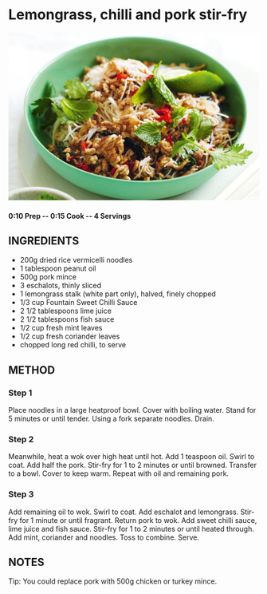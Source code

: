 # Lemongrass, chilli and pork stir-fry
![](https://raw.githubusercontent.com/fuzzwah/recipes/images/pics/Lemongrass,_chilli_and_pork_stir-fry.jpg)
#### 0:10 Prep -- 0:15 Cook -- 4 Servings
## INGREDIENTS
* 200g dried rice vermicelli noodles
* 1 tablespoon peanut oil
* 500g pork mince
* 3 eschalots, thinly sliced
* 1 lemongrass stalk (white part only), halved, finely chopped
* 1/3 cup Fountain Sweet Chilli Sauce
* 2 1/2 tablespoons lime juice
* 2 1/2 tablespoons fish sauce
* 1/2 cup fresh mint leaves
* 1/2 cup fresh coriander leaves
* chopped long red chilli, to serve
## METHOD
### Step 1
Place noodles in a large heatproof bowl. Cover with boiling water. Stand for 5 minutes or until tender. Using a fork separate noodles. Drain.
### Step 2
Meanwhile, heat a wok over high heat until hot. Add 1 teaspoon oil. Swirl to coat. Add half the pork. Stir-fry for 1 to 2 minutes or until browned. Transfer to a bowl. Cover to keep warm. Repeat with oil and remaining pork.
### Step 3
Add remaining oil to wok. Swirl to coat. Add eschalot and lemongrass. Stir-fry for 1 minute or until fragrant. Return pork to wok. Add sweet chilli sauce, lime juice and fish sauce. Stir-fry for 1 to 2 minutes or until heated through. Add mint, coriander and noodles. Toss to combine. Serve.
## NOTES
Tip: You could replace pork with 500g chicken or turkey mince.

